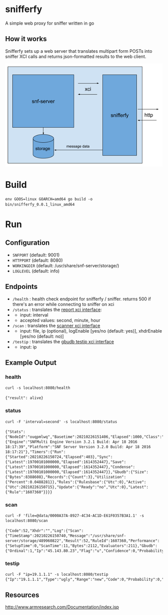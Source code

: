# snifferfy
A simple web proxy for sniffer written in go
## How it works
Snifferfy sets up a web server that translates multipart form POSTs into sniffer XCI calls and returns json-formatted results to the web client.

![alt text](assets/snifferfy.png "diagram")

# Build
`env GOOS=linux GOARCH=amd64 go build -o bin/snifferfy_0.0.1_linux_amd64`


# Run
## Configuration
* `SNFPORT` (default: 9001)
* `HTTPPORT` (default: 8080)
* `WORKINGDIR` (default: /usr/share/snf-server/storage/)
* `LOGLEVEL` (default: info)

## Endpoints

* `/health` : health check endpoint for snifferfy / sniffer. returns 500 if there's an error while connecting to sniffer on xci
* `/status` : translates the [report xci interface](http://www.armresearch.com/Documentation/QA/snfxcireport-1283695785.jsp): 
* * input: interval
* * accepted values: second, minute, hour
* `/scan` : translates the [scanner xci interface](http://www.armresearch.com/Documentation/QA/snfxciscanner-1956222249.jsp)
* * input: file, ip (optional), logEnable [yes/no (default: yes)], xhdrEnable [yes/no (default: no)]
* `/testip` : translates the [gbudb testip xci interface](http://www.armresearch.com/Documentation/QA/xci_gbudb_test_format--572797157.jsp)
* * input: ip


## Example Output

### health
```
curl -s localhost:8080/health

{"result": alive}
```

### status
```
curl -F 'interval=second' -s localhost:8080/status

{"Stats":{"NodeId":"ouqpmlwq","Basetime":20210226151406,"Elapsed":1000,"Class":"second","Version":{"Engine":"SNFMulti Engine Version 3.2.1 Build: Apr 18 2016 18:17:39","Platform":"SNF Server Version 3.2.0 Build: Apr 18 2016 18:17:21"},"Timers":{"Run":{"Started":20210226150724,"Elapsed":403},"Sync":{"Latest":19700101000000,"Elapsed":1614352447},"Save":{"Latest":19700101000000,"Elapsed":1614352447},"Condense":{"Latest":19700101000000,"Elapsed":1614352447}},"Gbudb":{"Size":{"Bytes":8388608},"Records":{"Count":3},"Utilization":{"Percent":0.0488281}},"Rules":{"Rulesbase":{"Utc":0},"Active":{"Utc":20210226150715},"Update":{"Ready":"no","Utc":0},"Latest":{"Rule":"1607360"}}}}
```
### scan
```
curl -F 'file=@data/0000A37A-8927-4C34-AC1D-E61F0357B3A1.1' -s localhost:8080/scan

{"Code":52,"Xhdr":"","Log":{"Scan":{"TimeStamp":20210226150740,"Message":"/usr/share/snf-server/storage/489960822","Result":52,"RuleId":1607360,"Performance":{"SetupTime":0,"ScanTime":11,"Bytes":2112,"Evaluators":211},"Gbudb":{"Ordinal":1,"Ip":"45.143.80.23","Flag":"u","Confidence":0,"Probability":0,"Result":"New"}}}}
```

### testip
```
curl -F "ip=19.1.1.1" -s localhost:8080/testip
{"Ip":"19.1.1.1","Type":"ugly","Range":"new","Code":0,"Probability":0,"Confidence":0,"Bad":0,"Good":0}
```

## Resources
http://www.armresearch.com/Documentation/index.jsp